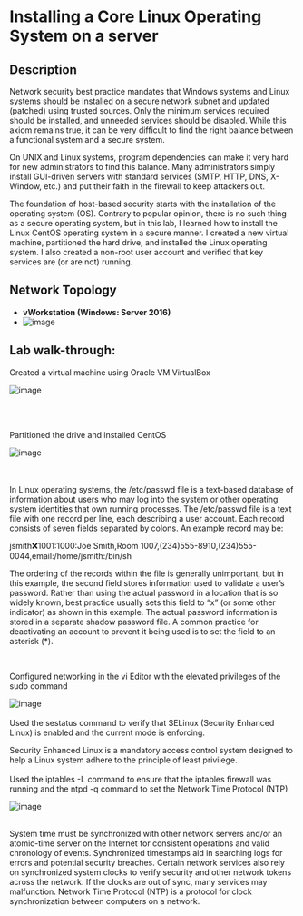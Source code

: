 <h1>Installing a Core Linux Operating System on a server</h1>


<h2>Description</h2>
Network security best practice mandates that Windows systems and Linux systems should be installed on a secure network subnet and updated (patched) using trusted sources. Only the minimum services required should be installed, and unneeded services should be disabled. While this axiom remains true, it can be very difficult to find the right balance between a functional system and a secure system.

 

On UNIX and Linux systems, program dependencies can make it very hard for new administrators to find this balance. Many administrators simply install GUI-driven servers with standard services (SMTP, HTTP, DNS, X-Window, etc.) and put their faith in the firewall to keep attackers out.

 

The foundation of host-based security starts with the installation of the operating system (OS). Contrary to popular opinion, there is no such thing as a secure operating system, but in this lab, I learned how to install the Linux CentOS operating system in a secure manner. I created a new virtual machine, partitioned the hard drive, and installed the Linux operating system. I also created a non-root user account and verified that key services are (or are not) running.
<br />


<h2>Network Topology</h2>

- <b>vWorkstation (Windows: Server 2016)</b>
- ![image](https://github.com/user-attachments/assets/510d36ce-60c1-4f6f-8bc7-ccdc96cbb324)



<h2>Lab walk-through:</h2>


Created a virtual machine using Oracle VM VirtualBox <br/>

  ![image](https://github.com/user-attachments/assets/1ca01d66-30fc-40c6-8135-041bd32f3a9a)

<br />
<br />

Partitioned the drive and installed CentOS  <br/>
 
  ![image](https://github.com/user-attachments/assets/9e5691b9-6a8c-4ad6-83cf-2b22295e99a6)

<br />
<br />
In Linux operating systems, the /etc/passwd file is a text-based database of information about users who may log into the system or other operating system identities that own running processes. The /etc/passwd file is a text file with one record per line, each describing a user account. Each record consists of seven fields separated by colons. An example record may be:

 

jsmith:x:1001:1000:Joe Smith,Room 1007,(234)555-8910,(234)555-0044,email:/home/jsmith:/bin/sh

 

The ordering of the records within the file is generally unimportant, but in this example, the second field stores information used to validate a user’s password. Rather than using the actual password in a location that is so widely known, best practice usually sets this field to “x” (or some other indicator) as shown in this example. The actual password information is stored in a separate shadow password file. A common practice for deactivating an account to prevent it being used is to set the field to an asterisk (*).

<br />

Configured networking in the vi Editor with the elevated privileges of the sudo command<br/>

   ![image](https://github.com/user-attachments/assets/ce10b311-28c3-41fe-93cf-74fa1acc03fb)
<br />
<br />
Used the sestatus command to verify that SELinux (Security Enhanced Linux) is enabled and the current mode is enforcing.

Security Enhanced Linux is a mandatory access control system designed to help a Linux system adhere to the principle of least privilege.
<br />
<br />
Used the iptables -L command to ensure that the iptables firewall was running and the ntpd -q command to set the Network Time Protocol (NTP) <br/>

![image](https://github.com/user-attachments/assets/e7fc7fac-93e1-48af-a551-b7f195e7c106)

<br />
System time must be synchronized with other network servers and/or an atomic-time server on the Internet for consistent operations and valid chronology of events. Synchronized timestamps aid in searching logs for errors and potential security breaches. Certain network services also rely on synchronized system clocks to verify security and other network tokens across the network. If the clocks are out of sync, many services may malfunction. Network Time Protocol (NTP) is a protocol for clock synchronization between computers on a network.

<!--
 ```diff
- text in red
+ text in green
! text in orange
# text in gray
@@ text in purple (and bold)@@
```
--!>
